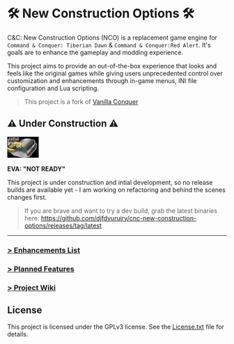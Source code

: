 # 🛠 New Construction Options 🛠

C&C: New Construction Options (NCO) is a replacement game engine for `Command & Conquer: Tiberian Dawn` & `Command & Conquer:Red Alert`. It's goals are to enhance the gameplay and modding experience.

This project aims to provide an out-of-the-box experience that looks and feels like the original games while giving users unprecedented control over customization and enhancements through in-game menus, INI file configuration and Lua scripting.

> This project is a fork of [Vanilla Conquer](https://github.com/TheAssemblyArmada/Vanilla-Conquer)


## ⚠ Under Construction ⚠

![Construction Yard Animation](wiki/img/con-yard.gif)

**EVA: "NOT READY"**

This project is under construction and intial development, so no release builds are available yet - I am working on refactoring and behind the scenes changes first.

> If you are brave and want to try a dev build, grab the latest binaries here: https://github.com/djfdyuruiry/cnc-new-construction-options/releases/tag/latest

---

### [> Enhancements List](https://github.com/djfdyuruiry/cnc-new-construction-options/wiki/enhancements)
### [> Planned Features](https://github.com/djfdyuruiry/cnc-new-construction-options/wiki/planned-features)

### [> Project Wiki](https://github.com/djfdyuruiry/cnc-new-construction-options/wiki)

## License

This project is licensed under the GPLv3 license. See the [License.txt](License.txt) file for details.

